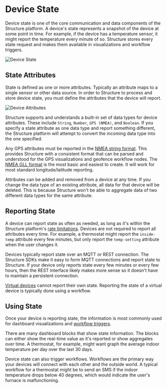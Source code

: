 # Device State

Device state is one of the core communication and data components of the Structure platform. A device's state represents a snapshot of the device at some point in time. For example, if the device has a temperature sensor, it might report the temperature every minute of so. Structure stores every state request and makes them available in visualizations and workflow triggers.

![Device State](/images/devices/state-diagram.png "Device State")

## State Attributes

State is defined as one or more attributes. Typically an attribute maps to a single sensor or other data source. In order to Structure to process and store device state, you must define the attributes that the device will report.

![Device Attributes](/images/devices/device-attributes.png "Device Attributes")

Structure supports and understands a built-in set of data types for device attributes. These include `String`, `Number`, `GPS (NMEA)`, and `Boolean`. If you specify a state attribute as one data type and report something different, the Structure platform will attempt to convert the incoming data type into the one specified.

Any GPS attributes must be reported in the [NMEA string format](http://www.gpsinformation.org/dale/nmea.htm). This provides Structure with a consistent format that can be parsed and understood for the GPS visualizations and geofence workflow nodes. The [NMEA GLL format](http://www.gpsinformation.org/dale/nmea.htm#GLL) is the most basic and easiest to create. It will work for most standard longitude/latitude reporting.

Attributes can be added and removed from a device at any time. If you change the data type of an existing attribute, all data for that device will be deleted. This is because Structure won't be able to aggregate data of two different data types for the same attribute.

## Reporting State

A device can report state as often as needed, as long as it's within the Structure platform's [rate limitations](/limits). Devices are not required to report all attributes every time. For example, a thermostat might report the `inside-temp` attribute every few minutes, but only report the `temp-setting` attribute when the user changes it.

Devices typically report state over an MQTT or REST connection. The Structure SDKs make it easy to form MQTT connections and report state to Structure. If your device only reports state every few minutes or every few hours, then the REST interface likely makes more sense so it doesn't have to maintain a persistent connection.

[Virtual devices](/devices/overview/#device-configuration) cannot report their own state. Reporting the state of a virtual device is typically done using a workflow.

## Using State

Once your device is reporting state, the information is most commonly used for dashboard visualizations and [workflow triggers](/workflows/triggers/device/).

There are many dashboard blocks that show state information. The blocks can either show the real-time value as it's reported or show aggregates over time. A thermostat, for example, might want graph the average indoor temperature per day over the last 30 days.

Device state can also trigger workflows. Workflows are the primary way your devices will connect with each other and the outside world. A typical workflow for a thermostat might be to send an SMS if the indoor temperature drops below 40 degrees, which would indicate the user's furnace is malfunctioning.
